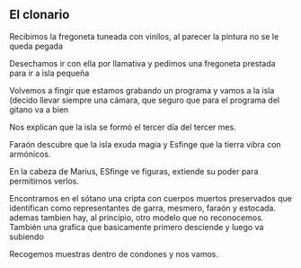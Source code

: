 ##  **El clonario**

Recibimos la fregoneta  tuneada con vinilos, al parecer la pintura no se le queda pegada

Desechamos ir con ella por llamativa y pedimos una fregoneta prestada para ir a isla pequeña

Volvemos a fingir que estamos grabando un programa y vamos a la isla (decido llevar siempre una cámara, que seguro que para el programa del gitano va a bien

Nos explican que la isla se formó el tercer día del tercer mes. 

Faraón descubre que la isla exuda magia y Esfinge que la tierra vibra con armónicos.

En la cabeza de Marius, ESfinge ve figuras, extiende su poder para permitirnos verlos.

Encontramos en el sótano una cripta con cuerpos muertos preservados que identifican como representantes de garra, mesmero, faraón y estocada. ademas tambien hay, al principio, otro modelo que no reconocemos.  También una grafica que basicamente primero desciende y luego va subiendo

Recogemos muestras dentro de condones y nos vamos.